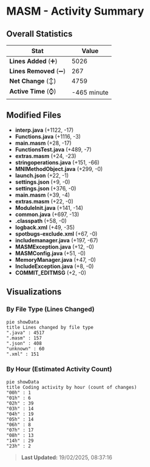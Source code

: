 # MASM - Activity Summary 

## Overall Statistics

| Stat                   | Value                                                             |
| ---------------------- | ----------------------------------------------------------------- |
| **Lines Added** (➕)   | 5026                                          |
| **Lines Removed** (➖) | 267                                        |
| **Net Change** (↕)    | 4759                |
| **Active Time** (⌚)   | -465 minute |


## Modified Files
- **interp.java** (+1122, -17)
- **Functions.java** (+1116, -3)
- **main.masm** (+28, -17)
- **FunctionsTest.java** (+489, -7)
- **extras.masm** (+24, -23)
- **stringoperations.java** (+151, -66)
- **MNIMethodObject.java** (+299, -0)
- **launch.json** (+22, -1)
- **settings.json** (+9, -0)
- **settings.json** (+376, -0)
- **main.masm** (+39, -4)
- **extras.masm** (+22, -0)
- **ModuleInit.java** (+141, -14)
- **common.java** (+697, -13)
- **.classpath** (+58, -0)
- **logback.xml** (+49, -35)
- **spotbugs-exclude.xml** (+67, -0)
- **includemanager.java** (+197, -67)
- **MASMException.java** (+12, -0)
- **MASMConfig.java** (+51, -0)
- **MemoryManager.java** (+47, -0)
- **IncludeException.java** (+8, -0)
- **COMMIT_EDITMSG** (+2, -0)

## Visualizations

### By File Type (Lines Changed)

```mermaid
pie showData
title Lines changed by file type
".java" : 4517
".masm" : 157
".json" : 408
"unknown" : 60
".xml" : 151
```

### By Hour (Estimated Activity Count)

```mermaid
pie showData
title Coding activity by hour (count of changes)
"00h" : 1
"01h" : 6
"02h" : 39
"03h" : 14
"04h" : 19
"05h" : 14
"06h" : 8
"07h" : 17
"08h" : 13
"14h" : 29
"23h" : 2
```


> **Last Updated:** 19/02/2025, 08:37:16